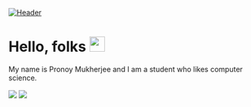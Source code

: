 [![Header](https://raw.githubusercontent.com/pronoymukherjeewritescode/<OWNER>/<OWNER>/readme_header.png "Header")](https://some-url.dev/)

# Hello, folks <img src="https://raw.githubusercontent.com/MartinHeinz/MartinHeinz/master/wave.gif" width="30px">

My name is Pronoy Mukherjee and I am a student who likes computer science.

<img align="center" src="https://github-readme-stats.vercel.app/api?username=pronoymukherjeewritescode&show_icons=true&theme=tokyonight"/>

<img align="center" src="https://github-readme-stats.vercel.app/api/top-langs/?username=pronoymukherjeewritescode&langs_count=&theme=tokyonight"/>

<!--
**pronoymukherjeewritescode/pronoymukherjeewritescode** is a ✨ _special_ ✨ repository because its `README.md` (this file) appears on your GitHub profile.

Here are some ideas to get you started:

- 🔭 I’m currently working on ...
- 🌱 I’m currently learning ...
- 👯 I’m looking to collaborate on ...
- 🤔 I’m looking for help with ...
- 💬 Ask me about ...
- 📫 How to reach me: ...
- 😄 Pronouns: ...
- ⚡ Fun fact: ...
-->
